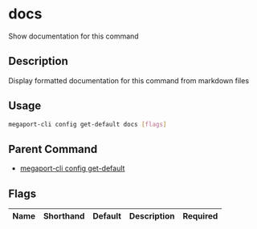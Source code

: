 # docs

Show documentation for this command

## Description

Display formatted documentation for this command from markdown files

## Usage

```sh
megaport-cli config get-default docs [flags]
```


## Parent Command

* [megaport-cli config get-default](megaport-cli_config_get-default.md)
## Flags

| Name | Shorthand | Default | Description | Required |
|------|-----------|---------|-------------|----------|

